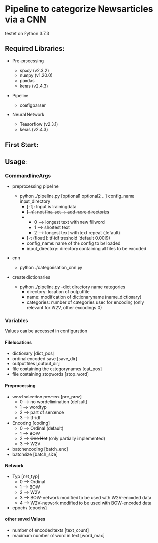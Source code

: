 # Pipeline to categorize Newsarticles via a CNN
testet on Python 3.7.3

## Required Libraries:
- Pre-processing
	- spacy (v2.3.2)
	- numpy (v1.20.0)
	- pandas
	- keras (v2.4.3)

- Pipeline
	- configparser

- Neural Network
	- Tensorflow (v2.3.1)
	- keras (v2.4.3)


## First Start:
	
## Usage:
### CommandlineArgs
- preprocessing pipeline
	- python ./pipeline.py [optional1 optional2 ...] config_name input_directory
		- [-f]: 	Input is trainingdata
		- ~~[-n]: 	not final set -> add more directories~~
		- [-fill (int)]:	fillfunction
			- 0 --> longest text with new fillword
			- 1 --> shortest text
			- 2 --> longest text with text repeat (default)
		- [-t (float)]:		tf-idf treshold (default 0.0019)
		- config_name: 		name of the config to be loaded
		- input_directory:	directory containing all files to be encoded

- cnn 
	- python ./categorisation_cnn.py

- create dictionaries
	- python ./pipeline.py -dict directory name categories
		- directory: 		location of outputfile
		- name:				modification of dictionaryname (name_dictionary)
		- categories: 		number of categories used for encoding (only relevant for W2V, other encodings 0)

### Variables
Values can be accessed in configuration

#### Filelocations
- dictionary [dict_pos]
- ordinal encoded save [save_dir]
- output files [output_dir]
- file containing the categorynames [cat_pos]
- file containing stopwords [stop_word]

#### Preprocessing 
- word selection process [pre_proc]
	- 0 -->  no wordelimination (default)
	- 1 --> wordtyp
	- 2 --> part of sentence
	- 3 --> tf-idf
- Encoding [coding]
	- 0 --> Ordinal (default)
	- 1 --> BOW
	- 2 --> ~~One Hot~~ (only partially implemented)
	- 3 --> W2V
- batchencoding [batch_enc]
- batchsize [batch_size]

#### Network
- Typ [net_typ]
	- 0 --> Ordinal
	- 1 --> BOW
	- 2 --> W2V
	- 3 --> BOW-network modified to be used with W2V-encoded data
	- 4 --> W2V-network modified to be used with BOW-encoded data
- epochs [epochs]

#### other saved Values
- number of encoded texts [text_count]
- maximum number of word in text [word_max]